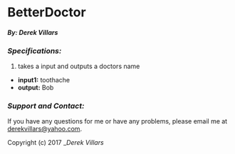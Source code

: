 # __BetterDoctor__
#### __*By: Derek Villars*__

### _Specifications:_
1. takes a input and outputs a doctors name
  + __input1:__ toothache
  + __output:__ Bob


### _Support and Contact:_
If you have any questions for me or have any problems, please email me at derekvillars@yahoo.com.

Copyright (c) 2017 __Derek Villars_
